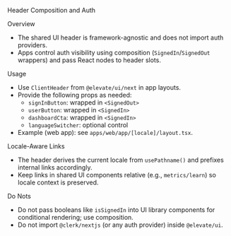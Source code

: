 Header Composition and Auth

Overview
- The shared UI header is framework-agnostic and does not import auth providers.
- Apps control auth visibility using composition (`SignedIn`/`SignedOut` wrappers) and pass React nodes to header slots.

Usage
- Use `ClientHeader` from `@elevate/ui/next` in app layouts.
- Provide the following props as needed:
  - `signInButton`: wrapped in `<SignedOut>`
  - `userButton`: wrapped in `<SignedIn>`
  - `dashboardCta`: wrapped in `<SignedIn>`
  - `languageSwitcher`: optional control
- Example (web app): see `apps/web/app/[locale]/layout.tsx`.

Locale-Aware Links
- The header derives the current locale from `usePathname()` and prefixes internal links accordingly.
- Keep links in shared UI components relative (e.g., `metrics/learn`) so locale context is preserved.

Do Nots
- Do not pass booleans like `isSignedIn` into UI library components for conditional rendering; use composition.
- Do not import `@clerk/nextjs` (or any auth provider) inside `@elevate/ui`.

